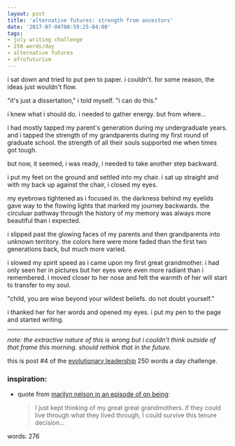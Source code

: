 ```yaml
---
layout: post
title: 'alternative futures: strength from ancestors'
date: '2017-07-04T08:59:25-04:00'
tags:
- july writing challenge
- 250 words/day
- alternative futures
- afrofuturism
--- 
```


i sat down and tried to put pen to paper. i couldn't. for some reason, the ideas just wouldn't flow. 

"it's just a dissertation," i told myself. "i can do this." 

i knew what i should do. i needed to gather energy. but from where... 

i had mostly tapped my parent's generation during my undergraduate years. and i tapped the strength of my grandparents during my first round of graduate school. the strength of all their souls supported me when times got tough. 

but now, it seemed, i was ready, i needed to take another step backward. 

i put my feet on the ground and settled into my chair. i sat up straight and with my back up against the chair, i closed my eyes. 

my eyebrows tightened as i focused in. the darkness behind my eyelids gave way to the flowing lights that marked my journey backwards. the circuluar pathway through the history of my memory was always more beautiful than i expected. 

i slipped past the glowing faces of my parents and then grandparents into unknown territory. the colors here were more faded than the first two generations back, but much more varied. 

i slowed my spirit speed as i came upon my first great grandmother. i had only seen her in pictures but her eyes were even more radiant than i remembered. i moved closer to her nose and felt the warmth of her will start to transfer to my soul. 

"child, you are wise beyond your wildest beliefs. do not doubt yourself." 

i thanked her for her words and opened my eyes. i put my pen to the page and started writing. 

---

_note: the extractive nature of this is wrong but i couldn’t think outside of that frame this morning. should rethink that in the future._

this is post #4 of the [evolutionary leadership](https://www.gibranrivera.com/the-workshop/) 250 words a day challenge. 

### inspiration: 

* quote from [marilyn nelson in an episode of on being](https://onbeing.org/programs/marilyn-nelson-communal-pondering-in-a-noisy-world/):

    > I just kept thinking of my great great grandmothers. if they could live through what they lived through, I could survive this tenure decision...

words: 276